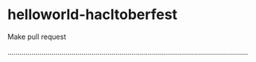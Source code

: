 # helloworld-hacltoberfest
Make pull request

........................................................................................................................
